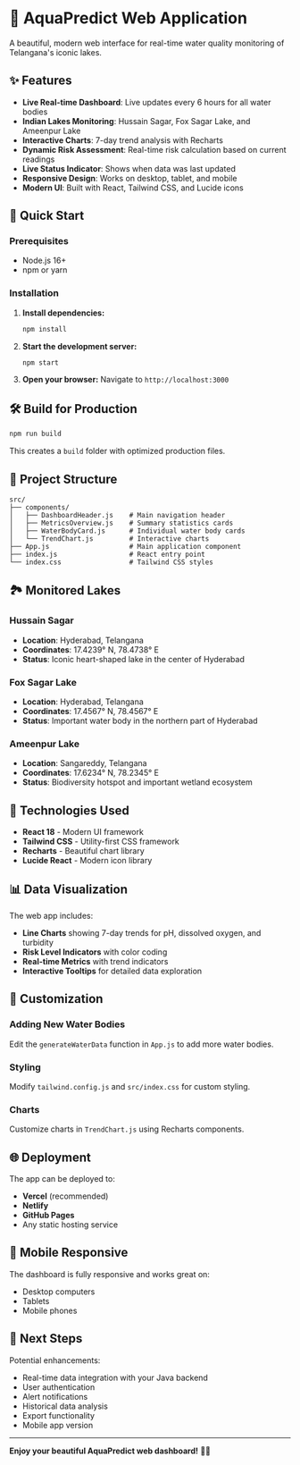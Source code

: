 # 🌊 AquaPredict Web Application

A beautiful, modern web interface for real-time water quality monitoring of Telangana's iconic lakes.

## ✨ Features

- **Live Real-time Dashboard**: Live updates every 6 hours for all water bodies
- **Indian Lakes Monitoring**: Hussain Sagar, Fox Sagar Lake, and Ameenpur Lake
- **Interactive Charts**: 7-day trend analysis with Recharts
- **Dynamic Risk Assessment**: Real-time risk calculation based on current readings
- **Live Status Indicator**: Shows when data was last updated
- **Responsive Design**: Works on desktop, tablet, and mobile
- **Modern UI**: Built with React, Tailwind CSS, and Lucide icons

## 🚀 Quick Start

### Prerequisites
- Node.js 16+ 
- npm or yarn

### Installation
1. **Install dependencies:**
   ```bash
   npm install
   ```

2. **Start the development server:**
   ```bash
   npm start
   ```

3. **Open your browser:**
   Navigate to `http://localhost:3000`

## 🛠️ Build for Production

```bash
npm run build
```

This creates a `build` folder with optimized production files.

## 📁 Project Structure

```
src/
├── components/
│   ├── DashboardHeader.js    # Main navigation header
│   ├── MetricsOverview.js    # Summary statistics cards
│   ├── WaterBodyCard.js      # Individual water body cards
│   └── TrendChart.js         # Interactive charts
├── App.js                    # Main application component
├── index.js                  # React entry point
└── index.css                 # Tailwind CSS styles
```

## 🏞️ Monitored Lakes

### Hussain Sagar
- **Location**: Hyderabad, Telangana
- **Coordinates**: 17.4239° N, 78.4738° E
- **Status**: Iconic heart-shaped lake in the center of Hyderabad

### Fox Sagar Lake
- **Location**: Hyderabad, Telangana  
- **Coordinates**: 17.4567° N, 78.4567° E
- **Status**: Important water body in the northern part of Hyderabad

### Ameenpur Lake
- **Location**: Sangareddy, Telangana
- **Coordinates**: 17.6234° N, 78.2345° E
- **Status**: Biodiversity hotspot and important wetland ecosystem

## 🎨 Technologies Used

- **React 18** - Modern UI framework
- **Tailwind CSS** - Utility-first CSS framework
- **Recharts** - Beautiful chart library
- **Lucide React** - Modern icon library

## 📊 Data Visualization

The web app includes:
- **Line Charts** showing 7-day trends for pH, dissolved oxygen, and turbidity
- **Risk Level Indicators** with color coding
- **Real-time Metrics** with trend indicators
- **Interactive Tooltips** for detailed data exploration

## 🔧 Customization

### Adding New Water Bodies
Edit the `generateWaterData` function in `App.js` to add more water bodies.

### Styling
Modify `tailwind.config.js` and `src/index.css` for custom styling.

### Charts
Customize charts in `TrendChart.js` using Recharts components.

## 🌐 Deployment

The app can be deployed to:
- **Vercel** (recommended)
- **Netlify**
- **GitHub Pages**
- Any static hosting service

## 📱 Mobile Responsive

The dashboard is fully responsive and works great on:
- Desktop computers
- Tablets
- Mobile phones

## 🎯 Next Steps

Potential enhancements:
- Real-time data integration with your Java backend
- User authentication
- Alert notifications
- Historical data analysis
- Export functionality
- Mobile app version

---

**Enjoy your beautiful AquaPredict web dashboard!** 🌊✨
